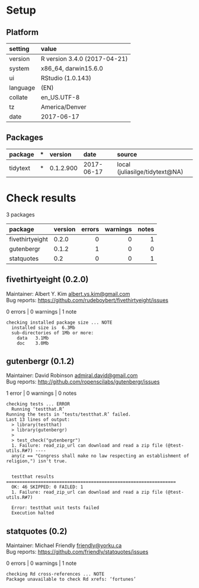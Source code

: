 # Setup

## Platform

|setting  |value                        |
|:--------|:----------------------------|
|version  |R version 3.4.0 (2017-04-21) |
|system   |x86_64, darwin15.6.0         |
|ui       |RStudio (1.0.143)            |
|language |(EN)                         |
|collate  |en_US.UTF-8                  |
|tz       |America/Denver               |
|date     |2017-06-17                   |

## Packages

|package  |*  |version   |date       |source                         |
|:--------|:--|:---------|:----------|:------------------------------|
|tidytext |*  |0.1.2.900 |2017-06-17 |local (juliasilge/tidytext@NA) |

# Check results

3 packages

|package         |version | errors| warnings| notes|
|:---------------|:-------|------:|--------:|-----:|
|fivethirtyeight |0.2.0   |      0|        0|     1|
|gutenbergr      |0.1.2   |      1|        0|     0|
|statquotes      |0.2     |      0|        0|     1|

## fivethirtyeight (0.2.0)
Maintainer: Albert Y. Kim <albert.ys.kim@gmail.com>  
Bug reports: https://github.com/rudeboybert/fivethirtyeight/issues

0 errors | 0 warnings | 1 note 

```
checking installed package size ... NOTE
  installed size is  6.3Mb
  sub-directories of 1Mb or more:
    data   3.1Mb
    doc    3.0Mb
```

## gutenbergr (0.1.2)
Maintainer: David Robinson <admiral.david@gmail.com>  
Bug reports: http://github.com/ropenscilabs/gutenbergr/issues

1 error  | 0 warnings | 0 notes

```
checking tests ... ERROR
  Running ‘testthat.R’
Running the tests in ‘tests/testthat.R’ failed.
Last 13 lines of output:
  > library(testthat)
  > library(gutenbergr)
  > 
  > test_check("gutenbergr")
  1. Failure: read_zip_url can download and read a zip file (@test-utils.R#7) ----
  any(z == "Congress shall make no law respecting an establishment of religion,") isn't true.
  
  
  testthat results ================================================================
  OK: 46 SKIPPED: 0 FAILED: 1
  1. Failure: read_zip_url can download and read a zip file (@test-utils.R#7) 
  
  Error: testthat unit tests failed
  Execution halted
```

## statquotes (0.2)
Maintainer: Michael Friendly <friendly@yorku.ca>  
Bug reports: https://github.com/friendly/statquotes/issues

0 errors | 0 warnings | 1 note 

```
checking Rd cross-references ... NOTE
Package unavailable to check Rd xrefs: ‘fortunes’
```


